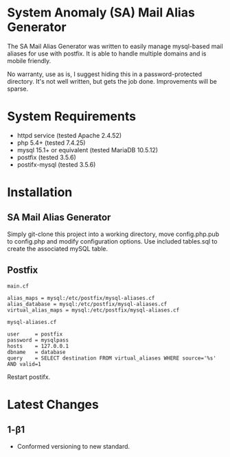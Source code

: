 # System Anomaly (SA) Mail Alias Generator

The SA Mail Alias Generator was written to easily manage mysql-based mail aliases for use with postfix. It is able to handle multiple domains and is mobile friendly.

No warranty, use as is, I suggest hiding this in a password-protected directory. It's not well written, but gets the job done. Improvements will be sparse.

# System Requirements

- httpd service (tested Apache 2.4.52)
- php 5.4+ (tested 7.4.25)
- mysql 15.1+ or equivalent (tested MariaDB 10.5.12)
- postfix (tested 3.5.6)
- postifx-mysql (tested 3.5.6)

# Installation

## SA Mail Alias Generator

Simply git-clone this project into a working directory, move config.php.pub to config.php and modify configuration options. Use included tables.sql to create the associated mySQL table.

## Postfix

`main.cf`

```
alias_maps = mysql:/etc/postfix/mysql-aliases.cf
alias_database = mysql:/etc/postfix/mysql-aliases.cf
virtual_alias_maps = mysql:/etc/postfix/mysql-aliases.cf
```

`mysql-aliases.cf`

```
user     = postfix
password = mysqlpass
hosts    = 127.0.0.1
dbname   = database
query    = SELECT destination FROM virtual_aliases WHERE source='%s' AND valid=1
```

Restart postifx.

# Latest Changes

## 1-β1

- Conformed versioning to new standard.
